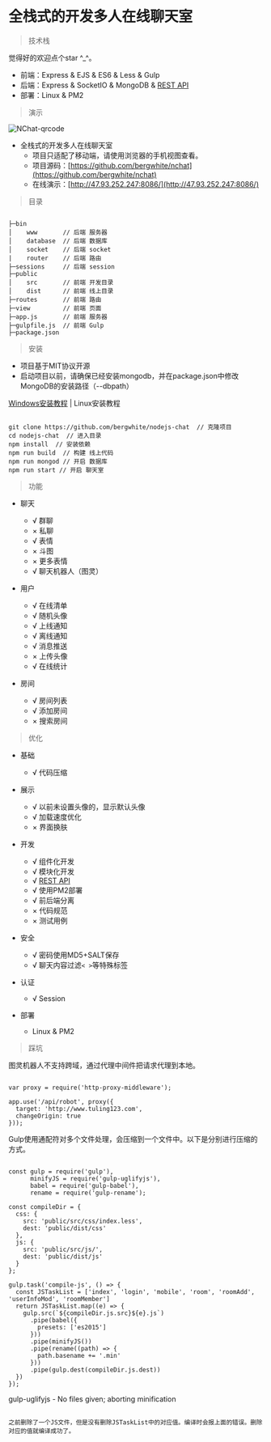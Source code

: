 # 全栈式的开发多人在线聊天室

> 技术栈

觉得好的欢迎点个star ^_^。

* 前端：Express & EJS & ES6 & Less & Gulp
* 后端：Express & SocketIO & MongoDB & [REST API](API.md)
* 部署：Linux & PM2

> 演示

![NChat-qrcode](http://nchat.oss-cn-beijing.aliyuncs.com/img/NChat-qrcode.png
)

* 全栈式的开发多人在线聊天室
	* 项目只适配了移动端，请使用浏览器的手机视图查看。
  * 项目源码：[https://github.com/bergwhite/nchat](https://github.com/bergwhite/nchat)
  * 在线演示：[http://47.93.252.247:8086/](http://47.93.252.247:8086/)

> 目录

```

├─bin
│    www       // 后端 服务器
│    database  // 后端 数据库
│    socket    // 后端 socket
|    router    // 后端 路由
├─sessions     // 后端 session
├─public
│    src       // 前端 开发目录
│    dist      // 前端 线上目录
├─routes       // 前端 路由
├─view         // 前端 页面
├─app.js       // 前端 服务器
├─gulpfile.js  // 前端 Gulp
├─package.json

```

> 安装

* 项目基于MIT协议开源
* 启动项目以前，请确保已经安装mongodb，并在package.json中修改MongoDB的安装路径（--dbpath）

[Windows安装教程](https://jockchou.gitbooks.io/getting-started-with-mongodb/content/book/install.html) | Linux安装教程

```

git clone https://github.com/bergwhite/nodejs-chat  // 克隆项目
cd nodejs-chat  // 进入目录
npm install  // 安装依赖
npm run build  // 构建 线上代码
npm run mongod // 开启 数据库
npm run start // 开启 聊天室

```

> 功能

* 聊天
  - √ 群聊
  - × 私聊
  - √ 表情
  - × 斗图
  - × 更多表情
  - √ 聊天机器人（图灵）

* 用户
  - √ 在线清单
  - √ 随机头像
  - √ 上线通知
  - √ 离线通知
  - √ 消息推送
  - × 上传头像
  - √ 在线统计

* 房间
  - √ 房间列表
  - √ 添加房间
  - × 搜索房间

> 优化

* 基础
  - √ 代码压缩

* 展示
  - √ 以前未设置头像的，显示默认头像
  - √ 加载速度优化
  - × 界面换肤

* 开发
  - √ 组件化开发
  - √ 模块化开发
  - √ [REST API](API.md)
  - √ 使用PM2部署
  - √ 前后端分离
  - × 代码规范
  - × 测试用例

* 安全
  - √ 密码使用MD5+SALT保存
  - √ 聊天内容过滤`< >`等特殊标签

* 认证
  - √ Session

* 部署

  - Linux & PM2

> 踩坑

图灵机器人不支持跨域，通过代理中间件把请求代理到本地。

```

var proxy = require('http-proxy-middleware');

app.use('/api/robot', proxy({
  target: 'http://www.tuling123.com',
  changeOrigin: true
}));

```

Gulp使用通配符对多个文件处理，会压缩到一个文件中。以下是分别进行压缩的方式。

```

const gulp = require('gulp'),
      minifyJS = require('gulp-uglifyjs'),
      babel = require('gulp-babel'),
      rename = require('gulp-rename');

const compileDir = {
  css: {
    src: 'public/src/css/index.less',
    dest: 'public/dist/css'
  },
  js: {
    src: 'public/src/js/',
    dest: 'public/dist/js'
  }
};

gulp.task('compile-js', () => {
  const JSTaskList = ['index', 'login', 'mobile', 'room', 'roomAdd', 'userInfoMod', 'roomMember']
  return JSTaskList.map((e) => {
    gulp.src(`${compileDir.js.src}${e}.js`)
      .pipe(babel({
        presets: ['es2015']
      }))
      .pipe(minifyJS())
      .pipe(rename((path) => {
        path.basename += '.min'
      }))
      .pipe(gulp.dest(compileDir.js.dest))
  })
});

```

gulp-uglifyjs - No files given; aborting minification

```

之前删除了一个JS文件，但是没有删除JSTaskList中的对应值。编译时会报上面的错误。删除对应的值就编译成功了。

```